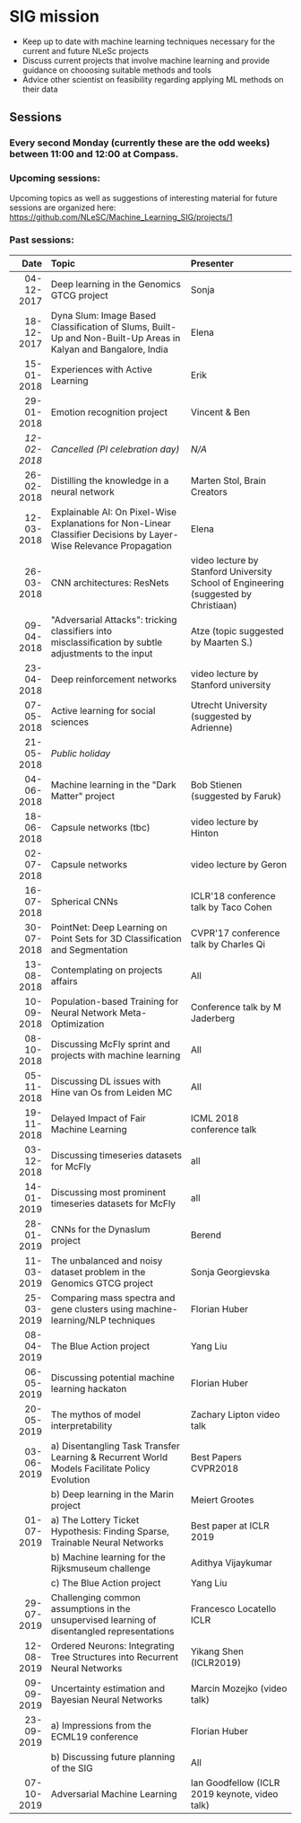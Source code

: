 # SIG mission

* Keep up to date with machine learning techniques necessary for the current and future NLeSc projects
* Discuss current projects that involve machine learning and provide guidance on chooosing suitable methods and tools
* Advice other scientist on feasibility regarding applying ML methods on their data

## Sessions
### Every second Monday (currently these are the odd weeks) between 11:00 and 12:00 at Compass. 

### Upcoming sessions:
Upcoming topics as well as suggestions of interesting material for future sessions are organized here: https://github.com/NLeSC/Machine_Learning_SIG/projects/1

### Past sessions:
| Date          | Topic                                      | Presenter  |
| -------------:|:------------------------------------------ |:---------- |
|04-12-2017|Deep learning in the Genomics GTCG project|Sonja|
|18-12-2017| Dyna Slum: Image Based Classification of Slums, Built-Up and Non-Built-Up Areas in Kalyan and Bangalore, India                                | Elena       |
|15-01-2018| Experiences with Active Learning           | Erik       |
| 29-01-2018    | Emotion recognition project                |Vincent & Ben |
| *12-02-2018*  | *Cancelled (PI celebration day)*           |*N/A*       |
| 26-02-2018    | Distilling the knowledge in a neural network |Marten Stol, Brain Creators     |
| 12-03-2018    | Explainable AI: On Pixel-Wise Explanations for Non-Linear Classifier Decisions by Layer-Wise Relevance Propagation |Elena     |
|26-03-2018| CNN architectures: ResNets |video lecture by Stanford University School of Engineering (suggested by Christiaan) |
|09-04-2018| "Adversarial Attacks": tricking classifiers into misclassification by subtle adjustments to the input| Atze (topic suggested by Maarten S.) |
|23-04-2018| Deep reinforcement networks |video lecture by Stanford university |
|07-05-2018| Active learning for social sciences |Utrecht University (suggested by Adrienne)|
|21-05-2018| *Public holiday* ||
|04-06-2018| Machine learning in the "Dark Matter" project |Bob Stienen (suggested by Faruk)|
|18-06-2018| Capsule networks (tbc) | video lecture by Hinton |
|02-07-2018| Capsule networks | video lecture by Geron |
|16-07-2018| Spherical CNNs | ICLR'18 conference talk by Taco Cohen |
|30-07-2018| PointNet: Deep Learning on Point Sets for 3D Classification and Segmentation | CVPR'17 conference talk by Charles Qi |
|13-08-2018| Contemplating on projects affairs|All |
|10-09-2018| Population-based Training for Neural Network Meta-Optimization |Conference talk by M Jaderberg|
|08-10-2018| Discussing McFly sprint and projects with machine learning| All |
|05-11-2018| Discussing DL issues with Hine van Os from Leiden MC| All  |
|19-11-2018| Delayed Impact of Fair Machine Learning| ICML 2018 conference talk|
|03-12-2018| Discussing timeseries datasets for McFly|all|
|14-01-2019| Discussing most prominent timeseries datasets for McFly|all|
|28-01-2019| CNNs for the Dynaslum project |Berend|
|11-03-2019| The unbalanced and noisy dataset problem in the Genomics GTCG project | Sonja Georgievska| 
|25-03-2019| Comparing mass spectra and gene clusters using machine-learning/NLP techniques | Florian Huber | 
|08-04-2019| The Blue Action project |Yang Liu| 
|06-05-2019| Discussing potential machine learning hackaton |Florian Huber|
|20-05-2019| The mythos of model interpretability| Zachary Lipton video talk| 
|03-06-2019| a) Disentangling Task Transfer Learning & Recurrent World Models Facilitate Policy Evolution |Best Papers CVPR2018|
|| b) Deep learning in the Marin project |Meiert Grootes|
|01-07-2019| a) The Lottery Ticket Hypothesis:  Finding Sparse, Trainable Neural Networks| Best paper  at ICLR 2019|
|| b) Machine learning for the Rijksmuseum challenge | Adithya Vijaykumar|
|| c) The Blue Action project |Yang Liu| 
|29-07-2019| Challenging common assumptions in the unsupervised learning of disentangled representations |Francesco Locatello ICLR |
|12-08-2019| Ordered Neurons: Integrating Tree Structures into Recurrent Neural Networks |Yikang Shen (ICLR2019)|
|09-09-2019| Uncertainty estimation and Bayesian Neural Networks | Marcin Mozejko (video talk)|
|23-09-2019| a) Impressions from the ECML19 conference |Florian Huber|
|| b) Discussing future planning of the SIG |All|
|07-10-2019| Adversarial Machine Learning | Ian Goodfellow (ICLR 2019 keynote, video talk)|



